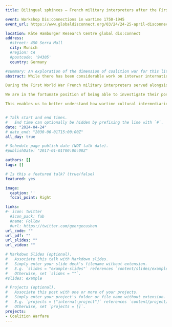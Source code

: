 ```yaml
---
title: Bilingual sphinxes – French military interpreters after the First World War

event: Workshop Dis:connections in wartime 1750-1945
event_url: https://www.globaldisconnect.org/03/24/24-25-april-disconnections-in-wartime-1750-1945/

location: Käte Hamburger Research Centre global dis:connect
address:
  #street: 450 Serra Mall
  city: Munich
  #region: CA
  #postcode: '94305'
  country: Germany

#summary: An exploration of the dimension of coalition war for this little-studied conflict.
abstract: While there has been considerable work on interwar internationalist and/or pacifist movements in general and on veterans in those structures in particular, there has not been much work on the specific role of FWW cultural intermediaries in the interwar period.

During the First World War French military interpreters served alongside the British and American troops to both facilitate their logistical experience of warfare and to cover liaison needs between adjacent units. They form a fascinating body of intercultural mediators as they are at once clearly identified with a specific uniform, yet also trained almost exclusively on the job with no prior preparation before the war. While their exact number cannot be determined due to disparities in the conservation of archival sources produced in various military bases, it is safe to say that we are talking about at least 6-8000 individuals.

We are in the fortunate position of being able to investigate their post-war roles through two separate and complementary avenues - on the one hand a small number of public intellectual figures including André Maurois, Victor Huguet, and Paul Mantoux become respected authorities on Britain in general and Anglo-French relations in particular. Their publications give us insight into the public role of the intercultural mediator in the interwar years. On the other hand, two separate veterans’ associations for military interpreters provide comradeship but also practical assistance as linguistic exchanges are sought for the children of military interpreters and a variety of bi- and international events organised.

This enables us to better understand how wartime cultural intermediaries go on to act in the international sphere afterwards, creating continuities in peacetime from their wartime roles.


# Talk start and end times.
#   End time can optionally be hidden by prefixing the line with `#`.
date: "2024-04-24"
# date_end: "2030-06-01T15:00:00Z"
all_day: true

# Schedule page publish date (NOT talk date).
#publishDate: "2017-01-01T00:00:00Z"

authors: []
tags: []

# Is this a featured talk? (true/false)
featured: yes

image:
  caption: ''
  focal_point: Right

links:
#- icon: twitter
  #icon_pack: fab
  #name: Follow
  #url: https://twitter.com/georgecushen
url_code: ""
url_pdf: ""
url_slides: ""
url_video: ""

# Markdown Slides (optional).
#   Associate this talk with Markdown slides.
#   Simply enter your slide deck's filename without extension.
#   E.g. `slides = "example-slides"` references `content/slides/example-slides.md`.
#   Otherwise, set `slides = ""`.
#slides: example

# Projects (optional).
#   Associate this post with one or more of your projects.
#   Simply enter your project's folder or file name without extension.
#   E.g. `projects = ["internal-project"]` references `content/project/deep-learning/index.md`.
#   Otherwise, set `projects = []`.
projects:
- Coalition Warfare
---
```



